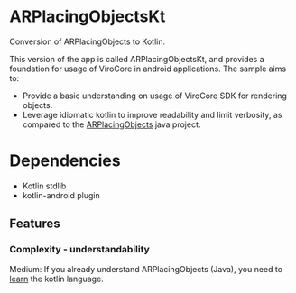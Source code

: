 # ARPlacingObjectsKt
Conversion of ARPlacingObjects to Kotlin.

This version of the app is called ARPlacingObjectsKt, and provides a foundation for usage of ViroCore in android applications. The sample aims to:

* Provide a basic understanding on usage of ViroCore SDK for rendering objects.
* Leverage idiomatic kotlin to improve readability and limit verbosity, as compared to the [ARPlacingObjects](https://github.com/viromedia/virocore/tree/master/ARPlacingObjects) java project.

# Dependencies
*  Kotlin stdlib
*  kotlin-android plugin

## Features

### Complexity - understandability

Medium: If you already understand ARPlacingObjects (Java), you need to [learn](http://kotlinlang.org/docs/reference/) the kotlin language.
